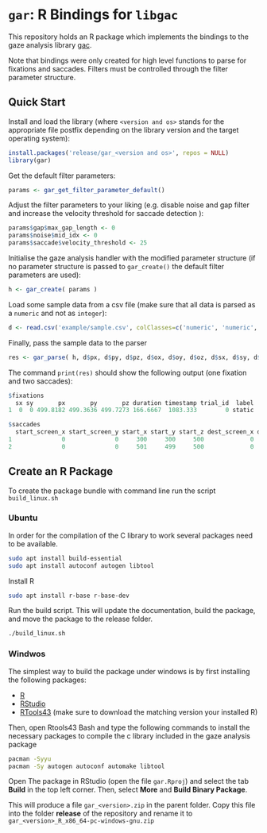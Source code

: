 # `gar`: R Bindings for `libgac`

This repository holds an R package which implements the bindings to the gaze analysis library [gac](http://phhum-a209-cp.unibe.ch:10012/LIB/LIB-gaze_analysis_c).

Note that bindings were only created for high level functions to parse for fixations and saccades.
Filters must be controlled through the filter parameter structure.

## Quick Start

Install and load the library (where `<version and os>` stands for the appropriate file postfix depending on the library version and the target operating system):

```R
install.packages('release/gar_<version and os>', repos = NULL)
library(gar)
```

Get the default filter parameters:

```R
params <- gar_get_filter_parameter_default()
```

Adjust the filter parameters to your liking (e.g. disable noise and gap filter and increase the velocity threshold for saccade detection ):

```R
params$gap$max_gap_length <- 0
params$noise$mid_idx <- 0
params$saccade$velocity_threshold <- 25
```

Initialise the gaze analysis handler with the modified parameter structure (if no parameter structure is passed to `gar_create()` the default filter parameters are used):

```R
h <- gar_create( params )
```

Load some sample data from a csv file (make sure that all data is parsed as a `numeric` and not as `integer`):

```R
d <- read.csv('example/sample.csv', colClasses=c('numeric', 'numeric', 'numeric', 'numeric', 'numeric', 'numeric', 'numeric', 'numeric', 'numeric', 'integer', 'character'))
```

Finally, pass the sample data to the parser
```R
res <- gar_parse( h, d$px, d$py, d$pz, d$ox, d$oy, d$oz, d$sx, d$sy, d$timestamp, d$trial_id, d$label )
```

The command `print(res)` should show the following output (one fixation and two saccades):

```R
$fixations
  sx sy       px       py       pz duration timestamp trial_id  label
1  0  0 499.8182 499.3636 499.7273 166.6667  1083.333        0 static

$saccades
  start_screen_x start_screen_y start_x start_y start_z dest_screen_x dest_screen_y dest_x dest_y dest_z duration timestamp trial_id  label
1              0              0     300     300     500             0             0    500    500    500 33.33333      1050        0 static
2              0              0     501     499     500             0             0    600    600    500 16.66667      1250        0 static
```

## Create an R Package

To create the package bundle with command line run the script `build_linux.sh`

### Ubuntu

In order for the compilation of the C library to work several packages need to be available.

```sh
sudo apt install build-essential
sudo apt install autoconf autogen libtool
```

Install R

```sh
sudo apt install r-base r-base-dev
```

Run the build script. This will update the documentation, build the package,
and move the package to the release folder.

```sh
./build_linux.sh
```

### Windwos

The simplest way to build the package under windows is by first installing the following packages:

- [R](https://cran.r-project.org/bin/windows/base/)
- [RStudio](https://posit.co/download/rstudio-desktop/)
- [RTools43](https://cran.r-project.org/bin/windows/Rtools/) (make sure to download the matching version your installed R)


Then, open Rtools43 Bash and type the following commands to install the necessary packages to compile the c library included in the gaze analysis package

```sh
pacman -Syyu
pacman -Sy autogen autoconf automake libtool
```

Open The package in RStudio (open the file `gar.Rproj`) and select the tab **Build** in the top left corner.
Then, select **More** and **Build Binary Package**.

This will produce a file `gar_<version>.zip` in the parent folder.
Copy this file into the folder **release** of the repository and rename it to `gar_<version>_R_x86_64-pc-windows-gnu.zip`
